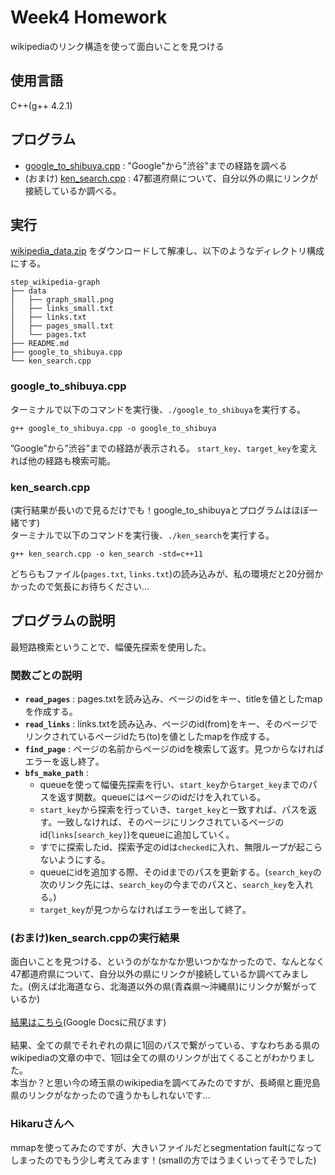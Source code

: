 # Week4 Homework
wikipediaのリンク構造を使って面白いことを見つける

## 使用言語
C++(g++ 4.2.1)

## プログラム
- [google_to_shibuya.cpp](https://github.com/koomin-1122/STEP/blob/main/class4/google_to_shibuya.cpp) : "Google"から"渋谷"までの経路を調べる
- (おまけ) [ken_search.cpp](https://github.com/koomin-1122/STEP/blob/main/class4/ken_search.cpp) : 47都道府県について、自分以外の県にリンクが接続しているか調べる。

## 実行
[wikipedia_data.zip](https://drive.google.com/file/d/1zqtjSb-ZoR4rzVUWZrjNSES5GKJhYmmH/view?usp=sharing) をダウンロードして解凍し、以下のようなディレクトリ構成にする。

```
step_wikipedia-graph
├── data
│   ├── graph_small.png
│   ├── links_small.txt
│   ├── links.txt
│   ├── pages_small.txt
│   └── pages.txt
├── README.md
├── google_to_shibuya.cpp
└── ken_search.cpp
```

### google_to_shibuya.cpp   
ターミナルで以下のコマンドを実行後、`./google_to_shibuya`を実行する。

```
g++ google_to_shibuya.cpp -o google_to_shibuya  
```
”Google”から”渋谷”までの経路が表示される。
`start_key`、`target_key`を変えれば他の経路も検索可能。


  
### ken_search.cpp 
(実行結果が長いので見るだけでも！google_to_shibuyaとプログラムはほぼ一緒です)      
ターミナルで以下のコマンドを実行後、`./ken_search`を実行する。
```
g++ ken_search.cpp -o ken_search -std=c++11
```

どちらもファイル(`pages.txt`, `links.txt`)の読み込みが、私の環境だと20分弱かかったので気長にお待ちください...
    
## プログラムの説明
最短路検索ということで、幅優先探索を使用した。

### 関数ごとの説明
- **`read_pages`** : pages.txtを読み込み、ページのidをキー、titleを値としたmapを作成する。  
- **`read_links`** : links.txtを読み込み、ページのid(from)をキー、そのページでリンクされているページidたち(to)を値としたmapを作成する。  
- **`find_page`** : ページの名前からページのidを検索して返す。見つからなければエラーを返し終了。  
- **`bfs_make_path`** : 
  - queueを使って幅優先探索を行い、`start_key`から`target_key`までのパスを返す関数。queueにはページのidだけを入れている。
  - `start_key`から探索を行っていき、`target_key`と一致すれば、パスを返す。一致しなければ、そのページにリンクされているページのid(`links[search_key]`)をqueueに追加していく。  
  - すでに探索したid、探索予定のidは`checked`に入れ、無限ループが起こらないようにする。  
  - queueにidを追加する際、そのidまでのパスを更新する。(`search_key`の次のリンク先には、`search_key`の今までのパスと、`search_key`を入れる。)  
  - `target_key`が見つからなければエラーを出して終了。
  
### (おまけ)ken_search.cppの実行結果
面白いことを見つける、というのがなかなか思いつかなかったので、なんとなく47都道府県について、自分以外の県にリンクが接続しているか調べてみました。(例えば北海道なら、北海道以外の県(青森県〜沖縄県)にリンクが繋がっているか)
<br><br> [結果はこちら](https://docs.google.com/document/d/1zqsUkHi2acsurVZRwINStgRQ6r5azxt3JdnPVbne1CM/edit?usp=sharing)(Google Docsに飛びます)<br><br> 
結果、全ての県でそれぞれの県に1回のパスで繋がっている、すなわちある県のwikipediaの文章の中で、1回は全ての県のリンクが出てくることがわかりました。<br>
本当か？と思い今の埼玉県のwikipediaを調べてみたのですが、長崎県と鹿児島県のリンクがなかったので違うかもしれないです...

### Hikaruさんへ
mmapを使ってみたのですが、大きいファイルだとsegmentation faultになってしまったのでもう少し考えてみます！(smallの方ではうまくいってそうでした)








